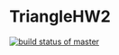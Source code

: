 # TriangleHW2
[![build status of master](https://travis-ci.org/charan-581/TriangleHW2.svg?branch=master)](https://travis-ci.org/charan-581/TriangleHW2)
